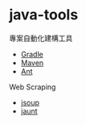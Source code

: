 # java-tools

專案自動化建構工具
* [Gradle](http://gradle.org/)
* [Maven](https://maven.apache.org/)
* [Ant](http://ant.apache.org/)

 Web Scraping
* [jsoup](http://jsoup.org/)
*  [jaunt](http://jaunt-api.com/)
